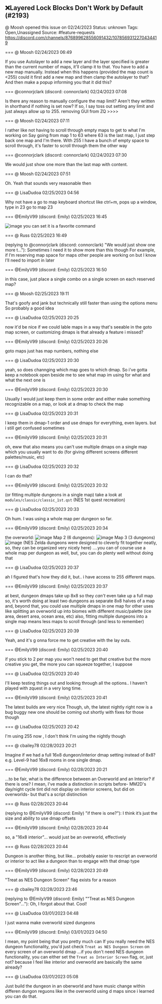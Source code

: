 ## ❌Layered Lock Blocks Don't Work by Default (#2193)
@ Moosh opened this issue on 02/24/2023
Status: unknown
Tags: Open,Unassigned
Source: #feature-requests https://discord.com/channels/876899628556091432/1078569312270434419


=== @ Moosh 02/24/2023 06:49

If you use Autolayer to add a new layer and the layer specified is greater than the current number of maps, it'll clamp it to that. You have to add a new map manually. Instead when this happens (provided the map count is <255) could it first add a new map and then clamp the autolayer to that? And then make a popup informing you that it did this?

=== @connorjclark (discord: connorclark) 02/24/2023 07:08

Is there any reason to manually configure the map limit? Aren't they written in shorthand if nothing is set now? If so, I say toss out setting any limit and just always allow up to 255.
removing GUI from ZQ >>>>

=== @ Moosh 02/24/2023 07:11

I rather like not having to scroll through empty maps to get to what I'm working on
Say going from map 1 to 63 where 63 is the last map, I just step back one map and I'm there. With 255 I have a bunch of empty space to scroll through, it's faster to scroll through them the other way

=== @connorjclark (discord: connorclark) 02/24/2023 07:30

We would just show one more than the last map with content.

=== @ Moosh 02/24/2023 07:51

Oh. Yeah that sounds very reasonable then

=== @ LisaDudoa 02/25/2023 04:56

Why not have a go to map keyboard shortcut
like ctrl+m, pops up a window, type in 23 go to map 23

=== @EmilyV99 (discord: Emily) 02/25/2023 16:45


![image](https://cdn.discordapp.com/attachments/1078569312270434419/1079081743845441536/image.png?ex=65ec9230&is=65da1d30&hm=3030c60052fc1696ff1efda28a75b02ece79612f2a0850c4d5dc80ab60ee68f4&)
you can set it is a favorite command

=== @ Russ 02/25/2023 16:49

(replying to @connorjclark (discord: connorclark) "We would just show one more t…"): Sometimes I need it to show more than this though
For example, if I’m reserving map space for maps other people are working on but I know I’ll need to import in later

=== @EmilyV99 (discord: Emily) 02/25/2023 16:50

in this case, just place a single combo on a single screen on each reserved map?

=== @ Moosh 02/25/2023 19:11

That's goofy and jank but technically still faster than using the options menu
So probably a good idea

=== @ LisaDudoa 02/25/2023 20:25

now it'd be nice if we could lable maps in a way that's seeable in the goto map screen, or customizing dmaps
is that already a feature i missed?

=== @EmilyV99 (discord: Emily) 02/25/2023 20:26

goto maps just has map numbers, nothing else

=== @ LisaDudoa 02/25/2023 20:30

yeah, so does channging which map goes to which dmap. So i've gotta keep a notebook open beside me to see what map im using for what and what the next one is

=== @EmilyV99 (discord: Emily) 02/25/2023 20:30

Usually I would just keep them in some order
and either make something recognizable on a map, or look at a dmap to check the map

=== @ LisaDudoa 02/25/2023 20:31

I keep them in dmap-1 order and use dmaps for everything, even layers.
but i still get confused sometimes

=== @EmilyV99 (discord: Emily) 02/25/2023 20:31

oh, eww
that also means you can't use multiple dmaps on a single map
which you usually want to do
(for giving different screens different palettes/music, etc)

=== @ LisaDudoa 02/25/2023 20:32

I can do that?

=== @EmilyV99 (discord: Emily) 02/25/2023 20:32

(or fitting multiple dungeons in a single map)
take a look at `modules/classic/classic_1st.qst`
(NES 1st quest recreation)

=== @ LisaDudoa 02/25/2023 20:33

Oh hum. I was using a whole map per dungeon so far.

=== @EmilyV99 (discord: Emily) 02/25/2023 20:34

the overworld:
![image](https://cdn.discordapp.com/attachments/1078569312270434419/1079139317944959036/image.png?ex=65ecc7ce&is=65da52ce&hm=ca55c4d6386677bed32df5d48eef37b89992448e380494110a714e91bf10465b&)
Map 2 (6 dungeons):
![image](https://cdn.discordapp.com/attachments/1078569312270434419/1079139397519290519/image.png?ex=65ecc7e1&is=65da52e1&hm=7b6c97143771f198179c626553cdb5bf1a5db2a7b7204f837bdd25b159926e86&)
Map 3 (3 dungeons)
![image](https://cdn.discordapp.com/attachments/1078569312270434419/1079139492369289237/image.png?ex=65ecc7f8&is=65da52f8&hm=5952e4e2c1e854c9618ff756d6772d89e015097df0515a7b5ce8f232b49891bf&)
(NES Zelda dungeons were designed to cleverly fit together neatly, so, they can be organized very nicely here)
....you can of course use a whole map per dungeon as well, but, you can do plenty well without doing that

=== @ LisaDudoa 02/25/2023 20:37

ah I figured that's how they did it, but.. i have access to 255 different maps.

=== @EmilyV99 (discord: Emily) 02/25/2023 20:37

at best, dungeon dmaps take up 8x8
so they *can't* even take up a full map
so, it's worth doing at least two dungeons as separate 8x8 halves of a map
and, beyond that, you could use multiple dmaps in one map for other uses
like splitting an overworld up into biomes with different music/palette
(ice area, desert area, ocean area, etc)
also, fitting multiple dungeons into a single map means less maps to scroll through (and less to remember)

=== @ LisaDudoa 02/25/2023 20:39

Yeah, and it's g onna force me to get creative with the lay outs.

=== @EmilyV99 (discord: Emily) 02/25/2023 20:40

if you stick to 2 per map you won't need to get that creative
but the more creative you get, the more you can squeeze together, I suppose

=== @ LisaDudoa 02/25/2023 20:40

I'll keep testing things out and looking through all the options.. I haven't played with zquest in a very long time.

=== @EmilyV99 (discord: Emily) 02/25/2023 20:41

The latest builds are very nice
Though, uh, the latest nightly right now is a bug buggy
new one should be coming out shortly with fixes for those though

=== @ LisaDudoa 02/25/2023 20:42

I'm using 255 now , I don't think I'm using the nightly though

=== @ cbailey78 02/28/2023 20:21

Imagine if we had a full 16x8 dungeon/interior dmap setting instead of 8x8?  e.g. Level-9 had 16x8 rooms in one single dmap.

=== @EmilyV99 (discord: Emily) 02/28/2023 20:21

...to be fair, what is the difference between an Overworld and an Interior?
if there is one?
I mean, I've made a distinction in scripts before- MM2D's day/night cycle tint did not display on interior screens, but did on overworlds- but that's a script distinction

=== @ Russ 02/28/2023 20:44

(replying to @EmilyV99 (discord: Emily) "if there is one?"): I think it’s just the size and ability to use dmap offsets

=== @EmilyV99 (discord: Emily) 02/28/2023 20:44

so, a "16x8 interior"... would just be an overworld, effectively

=== @ Russ 02/28/2023 20:44

Dungeon is another thing, but like… probably easier to rescript an overworld or interior to act like a dungeon than to engage with that dmap type

=== @EmilyV99 (discord: Emily) 02/28/2023 20:49

"Treat as NES Dungeon Screen" flag exists for a reason

=== @ cbailey78 02/28/2023 23:46

(replying to @EmilyV99 (discord: Emily) ""Treat as NES Dungeon Screen"…"): Oh, I forgot about that. Cool!

=== @ LisaDudoa 03/01/2023 04:48

I just wanna make overworld sized dungeons

=== @EmilyV99 (discord: Emily) 03/01/2023 04:50

I mean, my point being that you pretty much can
If you really need the NES dungeon functionality, you'd just check `Treat as NES Dungeon Screen` on every screen of an overworld dmap
...if you don't need NES dungeon functionality, you can either set the `Treat as Interior Screen` flag, or, just not? because I feel like interior and overworld are basically the same already?

=== @ LisaDudoa 03/01/2023 05:08

Just build the dungeon in an oberworld and have music change within differen dungon reguons like in the overworld using d maps since i learned you can do that.
